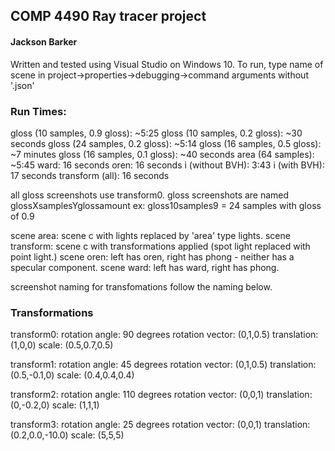 
## COMP 4490 Ray tracer project
#### Jackson Barker


Written and tested using Visual Studio on Windows 10.
To run, type name of scene in project->properties->debugging->command arguments
without '.json'

### Run Times:

gloss (10 samples, 0.9 gloss): ~5:25
gloss (10 samples, 0.2 gloss): ~30 seconds
gloss (24 samples, 0.2 gloss): ~5:14
gloss (16 samples, 0.5 gloss): ~7 minutes
gloss (16 samples, 0.1 gloss): ~40 seconds
area (64 samples): ~5:45
ward: 16 seconds
oren: 16 seconds
i (without BVH): 3:43
i (with BVH): 17 seconds
transform (all): 16 seconds

all gloss screenshots use transform0.
gloss screenshots are named glossXsamplesYglossamount
ex: gloss10samples9 = 24 samples with gloss of 0.9

scene area: scene c with lights replaced by 'area' type lights.
scene transform: scene c with transformations applied (spot light replaced with point light.)
scene oren: left has oren, right has phong - neither has a specular component.
scene ward: left has ward, right has phong.

screenshot naming for transfomations follow the naming below.

### Transformations

transform0:
rotation angle: 90 degrees
rotation vector: (0,1,0.5)
translation: (1,0,0)
scale: (0.5,0.7,0.5)

transform1:
rotation angle: 45 degrees
rotation vector: (0,1,0.5)
translation: (0.5,-0.1,0)
scale: (0.4,0.4,0.4)

transform2:
rotation angle: 110 degrees
rotation vector: (0,0,1)
translation: (0,-0.2,0)
scale: (1,1,1)

transform3:
rotation angle: 25 degrees
rotation vector: (0,0,1)
translation: (0.2,0.0,-10.0)
scale: (5,5,5)
